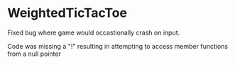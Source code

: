 # WeightedTicTacToe

Fixed bug where game would occastionally crash on input.

Code was missing a "!" resulting in attempting to access member functions from a null pointer
